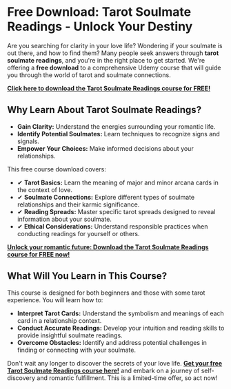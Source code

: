 # Free Download: Tarot Soulmate Readings - Unlock Your Destiny

Are you searching for clarity in your love life? Wondering if your soulmate is out there, and how to find them? Many people seek answers through **tarot soulmate readings**, and you're in the right place to get started. We're offering a **free download** to a comprehensive Udemy course that will guide you through the world of tarot and soulmate connections.

[**Click here to download the Tarot Soulmate Readings course for FREE!**](https://udemywork.com/tarot-soulmate-readings)

## Why Learn About Tarot Soulmate Readings?

*   **Gain Clarity:** Understand the energies surrounding your romantic life.
*   **Identify Potential Soulmates:** Learn techniques to recognize signs and signals.
*   **Empower Your Choices:** Make informed decisions about your relationships.

This free course download covers:

*   ✔ **Tarot Basics:** Learn the meaning of major and minor arcana cards in the context of love.
*   ✔ **Soulmate Connections:** Explore different types of soulmate relationships and their karmic significance.
*   ✔ **Reading Spreads:** Master specific tarot spreads designed to reveal information about your soulmate.
*   ✔ **Ethical Considerations:** Understand responsible practices when conducting readings for yourself or others.

[**Unlock your romantic future: Download the Tarot Soulmate Readings course for FREE now!**](https://udemywork.com/tarot-soulmate-readings)

## What Will You Learn in This Course?

This course is designed for both beginners and those with some tarot experience. You will learn how to:

*   **Interpret Tarot Cards:** Understand the symbolism and meanings of each card in a relationship context.
*   **Conduct Accurate Readings:** Develop your intuition and reading skills to provide insightful soulmate readings.
*   **Overcome Obstacles:** Identify and address potential challenges in finding or connecting with your soulmate.

Don't wait any longer to discover the secrets of your love life. **[Get your free Tarot Soulmate Readings course here!](https://udemywork.com/tarot-soulmate-readings)** and embark on a journey of self-discovery and romantic fulfillment. This is a limited-time offer, so act now!
